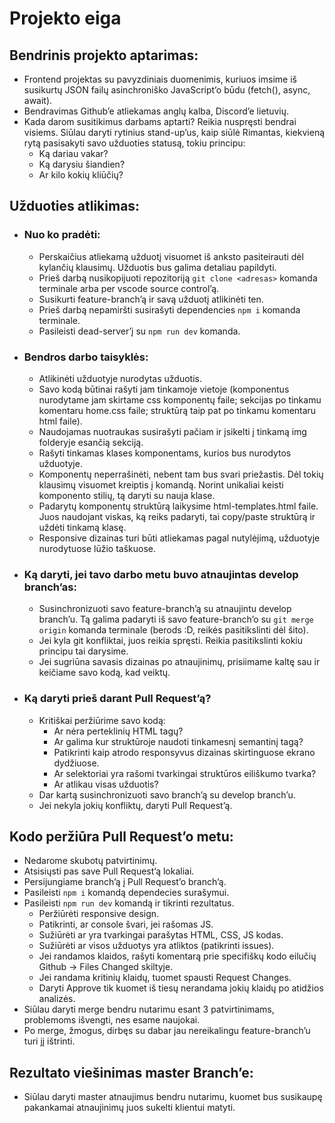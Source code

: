 # Projekto eiga

## Bendrinis projekto aptarimas:

- Frontend projektas su pavyzdiniais duomenimis, kuriuos imsime iš susikurtų JSON failų asinchroniško JavaScript’o būdu (fetch(), async, await).
- Bendravimas Github’e atliekamas anglų kalba, Discord’e lietuvių.
- Kada darom susitikimus darbams aptarti? Reikia nuspręsti bendrai visiems. Siūlau daryti rytinius stand-up’us, kaip siūlė Rimantas, kiekvieną rytą pasisakyti savo užduoties statusą, tokiu principu:
    - Ką dariau vakar?
    - Ką darysiu šiandien?
    - Ar kilo kokių kliūčių?

## Užduoties atlikimas:

- ### Nuo ko pradėti:
    - Perskaičius atliekamą užduotį visuomet iš anksto pasiteirauti dėl kylančių klausimų. Užduotis bus galima detaliau papildyti.
    - Prieš darbą nusikopijuoti repozitoriją `git clone <adresas>` komanda terminale arba per vscode source control’ą.
    - Susikurti feature-branch’ą ir savą užduotį atlikinėti ten.
    - Prieš darbą nepamiršti susirašyti dependencies `npm i` komanda terminale.
    - Pasileisti dead-server’į su `npm run dev` komanda.
- ### Bendros darbo taisyklės:
    - Atlikinėti užduotyje nurodytas užduotis.
    - Savo kodą būtinai rašyti jam tinkamoje vietoje (komponentus nurodytame jam skirtame css komponentų faile; sekcijas po tinkamu komentaru home.css faile; struktūrą taip pat po tinkamu komentaru html faile).
    - Naudojamas nuotraukas susirašyti pačiam ir įsikelti į tinkamą img folderyje esančią sekciją.
    - Rašyti tinkamas klases komponentams, kurios bus nurodytos užduotyje.
    - Komponentų neperrašinėti, nebent tam bus svari priežastis. Dėl tokių klausimų visuomet kreiptis į komandą. Norint unikaliai keisti komponento stilių, tą daryti su nauja klase.
    - Padarytų komponentų struktūrą laikysime html-templates.html faile. Juos naudojant viskas, ką reiks padaryti, tai copy/paste struktūrą ir uždėti tinkamą klasę.
    - Responsive dizainas turi būti atliekamas pagal nutylėjimą, užduotyje nurodytuose lūžio taškuose.
- ### Ką daryti, jei tavo darbo metu buvo atnaujintas develop branch’as:
    - Susinchronizuoti savo feature-branch’ą su atnaujintu develop branch’u. Tą galima padaryti iš savo feature-branch’o su `git merge origin` komanda terminale (berods :D, reikės pasitikslinti dėl šito).
    - Jei kyla git konfliktai, juos reikia spręsti. Reikia pasitikslinti kokiu principu tai darysime.
    - Jei sugriūna savasis dizainas po atnaujinimų, prisiimame kaltę sau ir keičiame savo kodą, kad veiktų.
- ### Ką daryti prieš darant Pull Request’ą?
    - Kritiškai peržiūrime savo kodą:
        - Ar nėra perteklinių HTML tagų?
        - Ar galima kur struktūroje naudoti tinkamesnį semantinį tagą?
        - Patikrinti kaip atrodo responsyvus dizainas skirtinguose ekrano dydžiuose.
        - Ar selektoriai yra rašomi tvarkingai struktūros eiliškumo tvarka?
        - Ar atlikau visas užduotis?
    - Dar kartą susinchronizuoti savo branch’ą su develop branch’u.
    - Jei nekyla jokių konfliktų, daryti Pull Request’ą.

## Kodo peržiūra Pull Request’o metu:

- Nedarome skubotų patvirtinimų.
- Atsisiųsti pas save Pull Request’ą lokaliai.
- Persijungiame branch’ą į Pull Request’o branch’ą.
- Pasileisti `npm i` komandą dependecies surašymui.
- Pasileisti `npm run dev` komandą ir tikrinti rezultatus.
    - Peržiūrėti responsive design.
    - Patikrinti, ar console švari, jei rašomas JS.
    - Sužiūrėti ar yra tvarkingai parašytas HTML, CSS, JS kodas.
    - Sužiūrėti ar visos užduotys yra atliktos (patikrinti issues).
    - Jei randamos klaidos, rašyti komentarą prie specifiškų kodo eilučių Github -> Files Changed skiltyje.
    - Jei randama kritinių klaidų, tuomet spausti Request Changes.
    - Daryti Approve tik kuomet iš tiesų nerandama jokių klaidų po atidžios analizės.
- Siūlau daryti merge bendru nutarimu esant 3 patvirtinimams, problemoms išvengti, nes esame naujokai.
- Po merge, žmogus, dirbęs su dabar jau nereikalingu feature-branch’u turi jį ištrinti.

## Rezultato viešinimas master Branch’e:

- Siūlau daryti master atnaujimus bendru nutarimu, kuomet bus susikaupę pakankamai atnaujinimų juos sukelti klientui matyti.